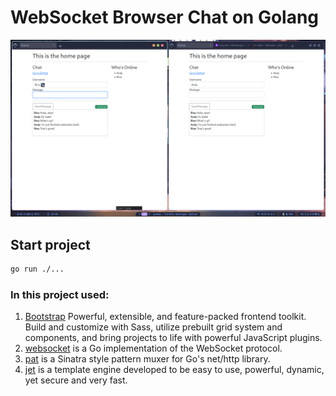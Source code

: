 # WebSocket Browser Chat on Golang

![](./.screenshots/231106_19h09m17s_screenshot.png)

## Start project

```sh
go run ./...
```

### In this project used:

1. [Bootstrap](https://getbootstrap.com/) Powerful, extensible, and feature-packed frontend toolkit. Build and customize with Sass, utilize prebuilt grid system and components, and bring projects to life with powerful JavaScript plugins.
2. [websocket](https://github.com/gorilla/websocket) is a Go implementation of the WebSocket protocol.
3. [pat](https://github.com/bmizerany/pat) is a Sinatra style pattern muxer for Go's net/http library.
4. [jet](https://github.com/CloudyKit/jet) is a template engine developed to be easy to use, powerful, dynamic, yet secure and very fast.
